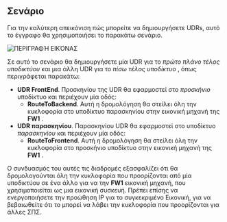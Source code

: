 ## <a name="scenario"></a>Σενάριο

Για την καλύτερη απεικόνιση πώς μπορείτε να δημιουργήσετε UDRs, αυτό το έγγραφο θα χρησιμοποιήσει το παρακάτω σενάριο.

![ΠΕΡΙΓΡΑΦΉ ΕΙΚΌΝΑΣ](./media/virtual-network-create-udr-scenario-include/figure1.png)

Σε αυτό το σενάριο θα δημιουργήσετε μία UDR για το *πρώτο πλάνο τέλος υποδικτύου* και μια άλλη UDR για το *πίσω τέλος υποδίκτυο* , όπως περιγράφεται παρακάτω: 

- **UDR FrontEnd**. Προσκηνίου της UDR θα εφαρμοστεί στο *προσκήνιο* υποδίκτυο και περιέχουν μία οδός:  
    - **RouteToBackend**. Αυτή η δρομολόγηση θα στείλει όλη την κυκλοφορία στο υποδίκτυο παρασκηνίου στην εικονική μηχανή της **FW1** .
- **UDR παρασκηνίου**. Παρασκηνίου UDR θα εφαρμοστεί στο υποδίκτυο *παρασκηνίου* και περιέχουν μία οδός: 
    - **RouteToFrontend**. Αυτή η δρομολόγηση θα στείλει όλη την κυκλοφορία στο προσκήνιο υποδίκτυο στην εικονική μηχανή της **FW1** .

Ο συνδυασμός του αυτές τις διαδρομές εξασφαλίζει ότι θα δρομολογούνται όλη την κυκλοφορία που προορίζονται από μία υποδικτύου σε ένα άλλο για να την **FW1** εικονική μηχανή, που χρησιμοποιείται ως μια εικονική συσκευή. Πρέπει επίσης να ενεργοποιήσετε την προώθηση IP για το συγκεκριμένο Εικονική, για να βεβαιωθείτε ότι το μπορεί να λάβει την κυκλοφορία που προορίζονται για άλλες ΣΠΣ.
